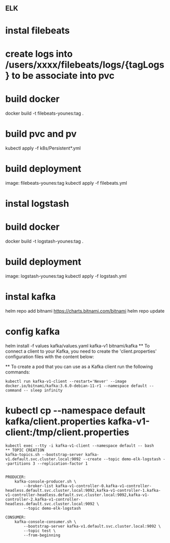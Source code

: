 ## ELK
# instal filebeats
# create logs into /users/xxxx/filebeats/logs/{tagLogs} to be associate into pvc
# build docker
docker build -t filebeats-younes:tag .
# build pvc and pv
kubectl apply -f k8s/Persistent*.yml
# build deployment
image: filebeats-younes:tag
kubectl apply -f filebeats.yml

# instal logstash
# build docker
docker build -t logstash-younes:tag .
# build deployment
image: logstash-younes:tag
kubectl apply -f logstash.yml
# instal kafka
helm repo add bitnami https://charts.bitnami.com/bitnami
helm repo update
# config kafka
helm install -f values kafka/values.yaml kafka-v1 bitnami/kafka 
** To connect a client to your Kafka, you need to create the 'client.properties' configuration files with the content below:



** To create a pod that you can use as a Kafka client run the following commands:

    kubectl run kafka-v1-client --restart='Never' --image docker.io/bitnami/kafka:3.6.0-debian-11-r1 --namespace default --command -- sleep infinity
   # kubectl cp --namespace default kafka/client.properties kafka-v1-client:/tmp/client.properties
    kubectl exec --tty -i kafka-v1-client --namespace default -- bash
    ** TOPIC CREATION
    kafka-topics.sh --bootstrap-server kafka-v1.default.svc.cluster.local:9092 --create --topic demo-elk-logstash --partitions 3 --replication-factor 1


    PRODUCER:
        kafka-console-producer.sh \
            --broker-list kafka-v1-controller-0.kafka-v1-controller-headless.default.svc.cluster.local:9092,kafka-v1-controller-1.kafka-v1-controller-headless.default.svc.cluster.local:9092,kafka-v1-controller-2.kafka-v1-controller-headless.default.svc.cluster.local:9092 \
            --topic demo-elk-logstash

    CONSUMER:
        kafka-console-consumer.sh \
            --bootstrap-server kafka-v1.default.svc.cluster.local:9092 \
            --topic test \
            --from-beginning
